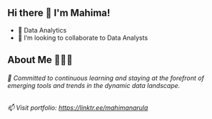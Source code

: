 ## Hi there 👋 I'm Mahima!

- 🌱 Data Analytics
- 👯 I’m looking to collaborate to Data Analysts

## About Me 🙋🏽‍♂️
###### 💬 Committed to continuous learning and staying at the forefront of emerging tools and trends in the dynamic data landscape.

###### 📫 Visit portfolio: https://linktr.ee/mahimanarula

<!--
**mahimanarula777/mahimanarula777** is a ✨ _special_ ✨ repository because its `README.md` (this file) appears on your GitHub profile.
- 🤔 I’m looking for help with ...
- 🔭 I’m currently working on ...
- 😄 Pronouns: ...
- ⚡ Fun fact: ...
###### 🔭 
-->
